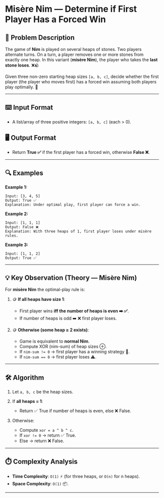 #  Misère Nim — Determine if First Player Has a Forced Win

## 📖 Problem Description

The game of **Nim** is played on several heaps of stones. Two players alternate turns. On a turn, a player removes one or more stones from exactly one heap. In this variant (**misère Nim**), the player who takes the **last stone loses**. ❌🪨

Given three non-zero starting heap sizes `[a, b, c]`, decide whether the first player (the player who moves first) has a forced win assuming both players play optimally. 🤔

---

## ⌨️ Input Format

* A list/array of three positive integers: `[a, b, c]` (each > 0).

## 🖥️ Output Format

* Return **True ✅** if the first player has a forced win, otherwise **False ❌**.

---

## 🔍 Examples

**Example 1:**

```
Input: [3, 4, 5]
Output: True ✅
Explanation: Under optimal play, first player can force a win.
```

**Example 2:**

```
Input: [1, 1, 1]
Output: False ❌
Explanation: With three heaps of 1, first player loses under misère rules.
```

**Example 3:**

```
Input: [1, 1, 2]
Output: True ✅
```

---

## 💡 Key Observation (Theory — Misère Nim)

For **misère Nim** the optimal-play rule is:

1. 🪙 **If all heaps have size 1**:

   * First player wins **iff the number of heaps is even ➡️ ✅**.
   * If number of heaps is odd ➡️ ❌ first player loses.

2. 🪙 **Otherwise (some heap ≥ 2 exists)**:

   * Game is equivalent to **normal Nim**.
   * Compute XOR (nim-sum) of heap sizes ⊕.
   * If `nim-sum != 0` → first player has a winning strategy 🎯.
   * If `nim-sum == 0` → first player loses ⚠️.

---

## 🛠️ Algorithm

1. Let `a, b, c` be the heap sizes.
2. If **all heaps = 1**:

   * Return ✅ True if number of heaps is even, else ❌ False.
3. Otherwise:

   * Compute `xor = a ^ b ^ c`.
   * If `xor != 0` → return ✅ True.
   * Else → return ❌ False.

---

## ⏱️ Complexity Analysis

* **Time Complexity**: `O(1)` ⚡ (for three heaps, or `O(n)` for n heaps).
* **Space Complexity**: `O(1)` 📦.

---


